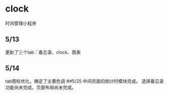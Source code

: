 # clock
时间管理小程序

## 5/13
更新了三个tab：备忘录、clock、图表
## 5/14
tab图标优化，确定了主要色调
##5/25
中间页面的倒计时模块完成。
选择备忘录功能尚未完成，页面布局尚未完成。
